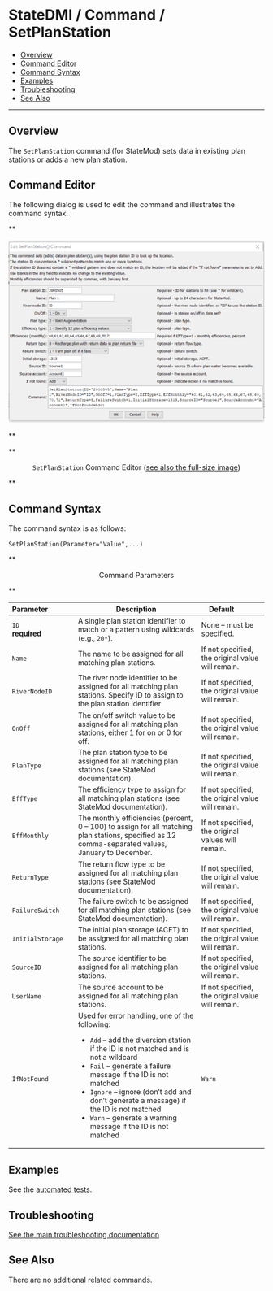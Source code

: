 # StateDMI / Command / SetPlanStation #

* [Overview](#overview)
* [Command Editor](#command-editor)
* [Command Syntax](#command-syntax)
* [Examples](#examples)
* [Troubleshooting](#troubleshooting)
* [See Also](#see-also)

-------------------------

## Overview ##

The `SetPlanStation` command (for StateMod)
sets data in existing plan stations or adds a new plan station.

## Command Editor ##

The following dialog is used to edit the command and illustrates the command syntax.

**<p style="text-align: center;">
![SetPlanStation command editor](SetPlanStation.png)
</p>**

**<p style="text-align: center;">
`SetPlanStation` Command Editor (<a href="../SetPlanStation.png">see also the full-size image</a>)
</p>**

## Command Syntax ##

The command syntax is as follows:

```text
SetPlanStation(Parameter="Value",...)
```
**<p style="text-align: center;">
Command Parameters
</p>**

| **Parameter**&nbsp;&nbsp;&nbsp;&nbsp;&nbsp;&nbsp;&nbsp;&nbsp;&nbsp;&nbsp;&nbsp;&nbsp; | **Description** | **Default**&nbsp;&nbsp;&nbsp;&nbsp;&nbsp;&nbsp;&nbsp;&nbsp;&nbsp;&nbsp; |
| --------------|-----------------|----------------- |
| `ID`<br>**required** | A single plan station identifier to match or a pattern using wildcards (e.g., `20*`). | None – must be specified. |
| `Name` | The name to be assigned for all matching plan stations. | If not specified, the original value will remain. |
| `RiverNodeID` | The river node identifier to be assigned for all matching plan stations.  Specify ID to assign to the plan station identifier. | If not specified, the original value will remain. |
| `OnOff` | The on/off switch value to be assigned for all matching plan stations, either 1 for on or 0 for off. | If not specified, the original value will remain. |
| `PlanType` | The plan station type to be assigned for all matching plan stations (see StateMod documentation). | If not specified, the original value will remain. |
| `EffType` | The efficiency type to assign for all matching plan stations (see StateMod documentation).  | If not specified, the original value will remain. |
| `EffMonthly` | The monthly efficiencies (percent, 0 – 100) to assign for all matching plan stations, specified as 12 comma-separated values, January to December. | If not specified, the original values will remain. |
| `ReturnType` | The return flow type to be assigned for all matching plan stations (see StateMod documentation). | If not specified, the original value will remain. |
| `FailureSwitch` | The failure switch to be assigned for all matching plan stations (see StateMod documentation). | If not specified, the original value will remain. |
| `InitialStorage` | The initial plan storage (ACFT) to be assigned for all matching plan stations. | If not specified, the original value will remain. |
| `SourceID` | The source identifier to be assigned for all matching plan stations. | If not specified, the original value will remain. |
| `UserName` | The source account to be assigned for all matching plan stations. | If not specified, the original value will remain. |
| `IfNotFound` | Used for error handling, one of the following:<ul><li>`Add` – add the diversion station if the ID is not matched and is not a wildcard</li><li>`Fail` – generate a failure message if the ID is not matched</li><li>`Ignore` – ignore (don’t add and don’t generate a message) if the ID is not matched</li><li>`Warn` – generate a warning message if the ID is not matched</li></ul> | `Warn` |

## Examples ##

See the [automated tests](https://github.com/OpenCDSS/cdss-app-statedmi-test/tree/master/test/regression/commands/SetPlanStation).

## Troubleshooting ##

[See the main troubleshooting documentation](../../troubleshooting/troubleshooting.md)

## See Also ##

There are no additional related commands.